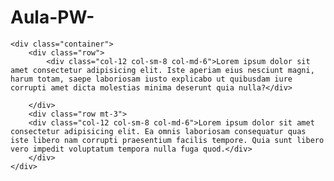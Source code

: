 # Aula-PW-
    <div class="container">
        <div class="row">
            <div class="col-12 col-sm-8 col-md-6">Lorem ipsum dolor sit amet consectetur adipisicing elit. Iste aperiam eius nesciunt magni, harum totam, saepe laboriosam iusto explicabo ut quibusdam iure corrupti amet dicta molestias minima deserunt quia nulla?</div>
            
        </div>
        <div class="row mt-3">
        <div class="col-12 col-sm-8 col-md-6">Lorem ipsum dolor sit amet consectetur adipisicing elit. Ea omnis laboriosam consequatur quas iste libero nam corrupti praesentium facilis tempore. Quia sunt libero vero impedit voluptatum tempora nulla fuga quod.</div>
        </div>
    </div>
